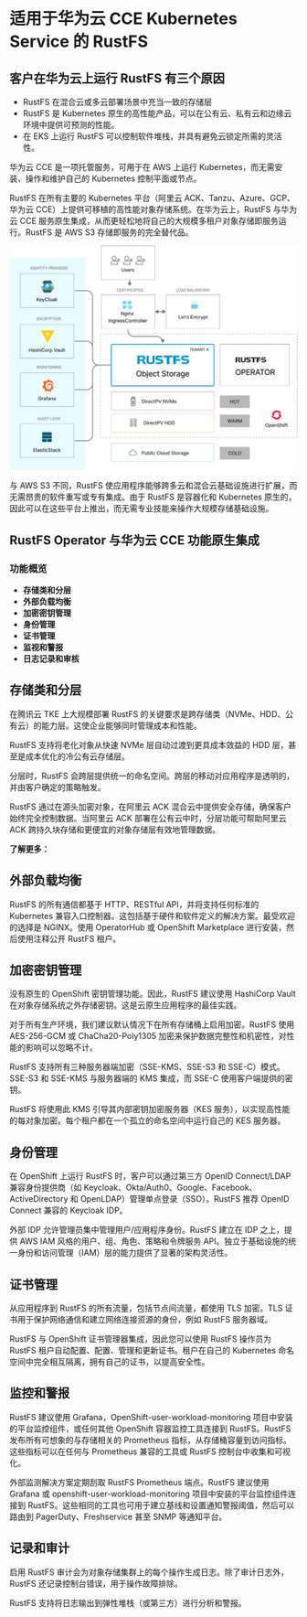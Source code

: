 # 适用于华为云 CCE Kubernetes Service 的 RustFS

## 客户在华为云上运行 RustFS 有三个原因

- RustFS 在混合云或多云部署场景中充当一致的存储层
- RustFS 是 Kubernetes 原生的高性能产品，可以在公有云、私有云和边缘云环境中提供可预测的性能。
- 在 EKS 上运行 RustFS 可以控制软件堆栈，并具有避免云锁定所需的灵活性。

华为云 CCE 是一项托管服务，可用于在 AWS 上运行 Kubernetes，而无需安装、操作和维护自己的 Kubernetes 控制平面或节点。

RustFS 在所有主要的 Kubernetes 平台（阿里云 ACK、Tanzu、Azure、GCP、华为云 CCE）上提供可移植的高性能对象存储系统。在华为云上，RustFS 与华为云 CCE 服务原生集成，从而更轻松地将自己的大规模多租户对象存储即服务运行。RustFS 是 AWS S3 存储即服务的完全替代品。

![RustFS 架构图](images/sec1-1.png)

与 AWS S3 不同，RustFS 使应用程序能够跨多云和混合云基础设施进行扩展，而无需昂贵的软件重写或专有集成。由于 RustFS 是容器化和 Kubernetes 原生的，因此可以在这些平台上推出，而无需专业技能来操作大规模存储基础设施。

## RustFS Operator 与华为云 CCE 功能原生集成

### 功能概览

- **存储类和分层**
- **外部负载均衡**
- **加密密钥管理**
- **身份管理**
- **证书管理**
- **监视和警报**
- **日志记录和审核**

## 存储类和分层

在腾讯云 TKE 上大规模部署 RustFS 的关键要求是跨存储类（NVMe、HDD、公有云）的能力层。这使企业能够同时管理成本和性能。

RustFS 支持将老化对象从快速 NVMe 层自动过渡到更具成本效益的 HDD 层，甚至是成本优化的冷公有云存储层。

分层时，RustFS 会跨层提供统一的命名空间。跨层的移动对应用程序是透明的，并由客户确定的策略触发。

RustFS 通过在源头加密对象，在阿里云 ACK 混合云中提供安全存储，确保客户始终完全控制数据。当阿里云 ACK 部署在公有云中时，分层功能可帮助阿里云 ACK 跨持久块存储和更便宜的对象存储层有效地管理数据。

**了解更多：**

## 外部负载均衡

RustFS 的所有通信都基于 HTTP、RESTful API，并将支持任何标准的 Kubernetes 兼容入口控制器。这包括基于硬件和软件定义的解决方案。最受欢迎的选择是 NGINX。使用 OperatorHub 或 OpenShift Marketplace 进行安装，然后使用注释公开 RustFS 租户。

## 加密密钥管理

没有原生的 OpenShift 密钥管理功能。因此，RustFS 建议使用 HashiCorp Vault 在对象存储系统之外存储密钥。这是云原生应用程序的最佳实践。

对于所有生产环境，我们建议默认情况下在所有存储桶上启用加密。RustFS 使用 AES-256-GCM 或 ChaCha20-Poly1305 加密来保护数据完整性和机密性，对性能的影响可以忽略不计。

RustFS 支持所有三种服务器端加密（SSE-KMS、SSE-S3 和 SSE-C）模式。SSE-S3 和 SSE-KMS 与服务器端的 KMS 集成，而 SSE-C 使用客户端提供的密钥。

RustFS 将使用此 KMS 引导其内部密钥加密服务器（KES 服务），以实现高性能的每对象加密。每个租户都在一个孤立的命名空间中运行自己的 KES 服务器。

## 身份管理

在 OpenShift 上运行 RustFS 时，客户可以通过第三方 OpenID Connect/LDAP 兼容身份提供商（如 Keycloak、Okta/Auth0、Google、Facebook、ActiveDirectory 和 OpenLDAP）管理单点登录（SSO）。RustFS 推荐 OpenID Connect 兼容的 Keycloak IDP。

外部 IDP 允许管理员集中管理用户/应用程序身份。RustFS 建立在 IDP 之上，提供 AWS IAM 风格的用户、组、角色、策略和令牌服务 API。独立于基础设施的统一身份和访问管理（IAM）层的能力提供了显著的架构灵活性。

## 证书管理

从应用程序到 RustFS 的所有流量，包括节点间流量，都使用 TLS 加密。TLS 证书用于保护网络通信和建立网络连接资源的身份，例如 RustFS 服务器域。

RustFS 与 OpenShift 证书管理器集成，因此您可以使用 RustFS 操作员为 RustFS 租户自动配置、配置、管理和更新证书。租户在自己的 Kubernetes 命名空间中完全相互隔离，拥有自己的证书，以提高安全性。

## 监控和警报

RustFS 建议使用 Grafana，OpenShift-user-workload-monitoring 项目中安装的平台监控组件，或任何其他 OpenShift 容器监控工具连接到 RustFS。RustFS 发布所有可想象的与存储相关的 Prometheus 指标，从存储桶容量到访问指标。这些指标可以在任何与 Prometheus 兼容的工具或 RustFS 控制台中收集和可视化。

外部监测解决方案定期刮取 RustFS Prometheus 端点。RustFS 建议使用 Grafana 或 openshift-user-workload-monitoring 项目中安装的平台监控组件连接到 RustFS。这些相同的工具也可用于建立基线和设置通知警报阈值，然后可以路由到 PagerDuty、Freshservice 甚至 SNMP 等通知平台。

## 记录和审计

启用 RustFS 审计会为对象存储集群上的每个操作生成日志。除了审计日志外，RustFS 还记录控制台错误，用于操作故障排除。

RustFS 支持将日志输出到弹性堆栈（或第三方）进行分析和警报。
